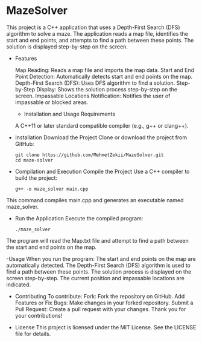 # MazeSolver
This project is a C++ application that uses a Depth-First Search (DFS) algorithm to solve a maze. The application reads a map file, identifies the start and end points, and attempts to find a path between these points. The solution is displayed step-by-step on the screen.

- Features

  Map Reading: Reads a map file and imports the map data.
  Start and End Point Detection: Automatically detects start and end points on the map.
  Depth-First Search (DFS): Uses DFS algorithm to find a solution.
  Step-by-Step Display: Shows the solution process step-by-step on the screen.
  Impassable Locations Notification: Notifies the user of impassable or blocked areas.

  - Installation and Usage
    Requirements

  A C++11 or later standard compatible compiler (e.g., g++ or clang++).

- Installation
  Download the Project
  Clone or download the project from GitHub:

      git clone https://github.com/MehmetZekii/MazeSolver.git
      cd maze-solver

- Compilation and Execution
    Compile the Project
    Use a C++ compiler to build the project:

      g++ -o maze_solver main.cpp

This command compiles main.cpp and generates an executable named maze_solver.

- Run the Application
  Execute the compiled program:

      ./maze_solver

The program will read the Map.txt file and attempt to find a path between the start and end points on the map.

-Usage
When you run the program:
The start and end points on the map are automatically detected.
The Depth-First Search (DFS) algorithm is used to find a path between these points.
The solution process is displayed on the screen step-by-step. The current position and impassable locations are indicated.

- Contributing
To contribute:
Fork: Fork the repository on GitHub.
Add Features or Fix Bugs: Make changes in your forked repository.
Submit a Pull Request: Create a pull request with your changes.
Thank you for your contributions!

- License
This project is licensed under the MIT License. See the LICENSE file for details.
